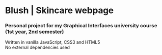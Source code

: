 # Blush | Skincare webpage 
### Personal project for my Graphical Interfaces university course (1st year, 2nd semester)
Written in vanilla JavaScript, CSS3 and HTML5  
No external dependencies used
